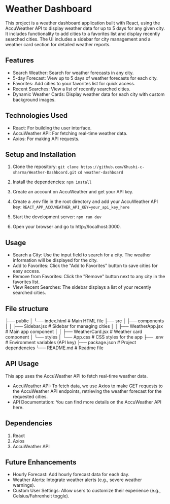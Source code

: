 # Weather Dashboard
This project is a weather dashboard application built with React, using the AccuWeather API to display weather data for up to 5 days for any given city. It includes functionality to add cities to a favorites list and display recently searched cities. The UI includes a sidebar for city management and a weather card section for detailed weather reports.

## Features
* Search Weather: Search for weather forecasts in any city.
* 5-day Forecast: View up to 5 days of weather forecasts for each city.
* Favorites: Add cities to your favorites list for quick access.
* Recent Searches: View a list of recently searched cities.
* Dynamic Weather Cards: Display weather data for each city with custom background images.

## Technologies Used
* React: For building the user interface.
* AccuWeather API: For fetching real-time weather data.
* Axios: For making API requests.

## Setup and Installation
1. Clone the repository:
`git clone https://github.com/Khushi-c-sharma/Weather-Dashboard.git`
`cd weather-dashboard`

2. Install the dependencies:
`npm install`
3. Create an account on AccuWeather and get your API key.
4. Create a .env file in the root directory and add your AccuWeather API key:
`REACT_APP_ACCUWEATHER_API_KEY=your_api_key_here`
6. Start the development server:
`npm run dev`
8. Open your browser and go to http://localhost:3000.

## Usage
* Search a City: Use the input field to search for a city. The weather information will be displayed for the city.
* Add to Favorites: Click the "Add to Favorites" button to save cities for easy access.
* Remove from Favorites: Click the "Remove" button next to any city in the favorites list.
* View Recent Searches: The sidebar displays a list of your recently searched cities.

## File structure
├── public
│   └── index.html          # Main HTML file
├── src
│   ├── components
│   │   ├── Sidebar.jsx     # Sidebar for managing cities
│   │   ├── WeatherApp.jsx  # Main app component
│   │   ├── WeatherCard.jsx # Weather card component
│   └── styles
│       └── App.css         # CSS styles for the app
├── .env                    # Environment variables (API key)
├── package.json            # Project dependencies
└── README.md               # Readme file

## API Usage
This app uses the AccuWeather API to fetch real-time weather data.

* AccuWeather API: To fetch data, we use Axios to make GET requests to the AccuWeather API endpoints, retrieving the weather forecast for the requested cities.
* API Documentation: You can find more details on the AccuWeather API here.

## Dependencies
1. React
2. Axios
3. AccuWeather API

## Future Enhancements
* Hourly Forecast: Add hourly forecast data for each day.
* Weather Alerts: Integrate weather alerts (e.g., severe weather warnings).
* Custom User Settings: Allow users to customize their experience (e.g., Celsius/Fahrenheit toggle).

